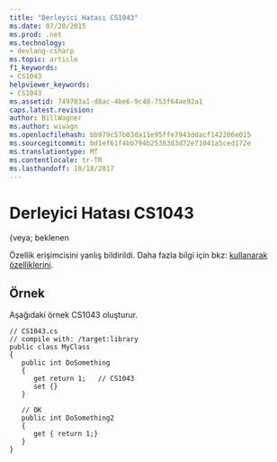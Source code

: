 ```yaml
---
title: "Derleyici Hatası CS1043"
ms.date: 07/20/2015
ms.prod: .net
ms.technology:
- devlang-csharp
ms.topic: article
f1_keywords:
- CS1043
helpviewer_keywords:
- CS1043
ms.assetid: 749703a1-d8ac-4be6-9c48-753f64ae92a1
caps.latest.revision: 
author: BillWagner
ms.author: wiwagn
ms.openlocfilehash: bb979c57b03da11e95ffe7943ddacf142206e015
ms.sourcegitcommit: bd1ef61f4bb794b25383d3d72e71041a5ced172e
ms.translationtype: MT
ms.contentlocale: tr-TR
ms.lasthandoff: 10/18/2017
---
```

# <a name="compiler-error-cs1043"></a>Derleyici Hatası CS1043
{veya; beklenen  
  
 Özellik erişimcisini yanlış bildirildi. Daha fazla bilgi için bkz: [kullanarak özelliklerini](../../csharp/programming-guide/classes-and-structs/using-properties.md).  
  
## <a name="example"></a>Örnek  
 Aşağıdaki örnek CS1043 oluşturur.  
  
```  
// CS1043.cs  
// compile with: /target:library  
public class MyClass  
{  
   public int DoSomething  
   {  
      get return 1;   // CS1043  
      set {}  
   }  
  
   // OK  
   public int DoSomething2  
   {  
      get { return 1;}  
   }  
}  
```
